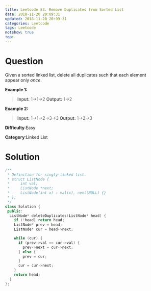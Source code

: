 ```yaml
---
title: Leetcode 83. Remove Duplicates from Sorted List
date: 2018-11-20 20:09:31
updated: 2018-11-20 20:09:31
categories: Leetcode
tags: Leetcode
notshow: true
top:
---
```


# Question

Given a sorted linked list, delete all duplicates such that each element appear only  _once_.

**Example 1:**

> **Input:** 1->1->2
> **Output:** 1->2

**Example 2:**

> **Input:** 1->1->2->3->3
> **Output:** 1->2->3

**Difficulty**:Easy

**Category**:Linked List

<!-- more -->

# Solution

```cpp
/**
 * Definition for singly-linked list.
 * struct ListNode {
 *     int val;
 *     ListNode *next;
 *     ListNode(int x) : val(x), next(NULL) {}
 * };
 */
class Solution {
 public:
  ListNode* deleteDuplicates(ListNode* head) {
    if (!head) return head;
    ListNode* prev = head;
    ListNode* cur = head->next;

    while (cur) {
      if (prev->val == cur->val) {
        prev->next = cur->next;
      } else {
        prev = cur;
      }
      cur = cur->next;
    }
    return head;
  }
};
```
